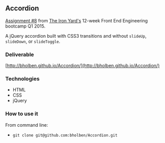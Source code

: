 
## Accordion

[Assignment #8](https://github.com/tiy-atl-js-q1-2015/Assignments) from [The Iron Yard's](http://theironyard.com/locations/atlanta/) 12-week Front End Engineering bootcamp Q1 2015.  

A jQuery accordion built with CSS3 transitions and without `slideUp`, `slideDown`, or `slideToggle`.  

### Deliverable
[http://bholben.github.io/Accordion/](http://bholben.github.io/Accordion/)  

### Technologies
  * HTML
  * CSS
  * jQuery

### How to use it

From command line:  
  * `git clone git@github.com:bholben/Accordion.git`  

